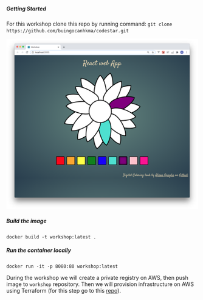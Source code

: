 ##### Getting Started
For this workshop clone this repo by running command:
`git clone https://github.com/buingocanhkma/codestar.git`

![](screenshot.png)

##### Build the image  

`docker build -t workshop:latest .`

##### Run the container locally

`docker run -it -p 8080:80 workshop:latest`

During the workshop we will create a private registry on AWS, then push image to `workshop` repository.
Then we will provision infrastructure on AWS using Terraform (for this step go to this [repo](https://github.com/mashun4ek/ecs_terraform_workshop)).

